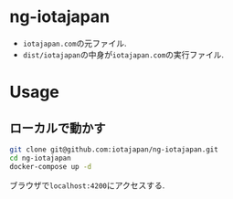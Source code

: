 # ng-iotajapan
- `iotajapan.com`の元ファイル.
- `dist/iotajapan`の中身が`iotajapan.com`の実行ファイル.

# Usage
## ローカルで動かす
```bash
git clone git@github.com:iotajapan/ng-iotajapan.git
cd ng-iotajapan
docker-compose up -d
```
ブラウザで`localhost:4200`にアクセスする.
